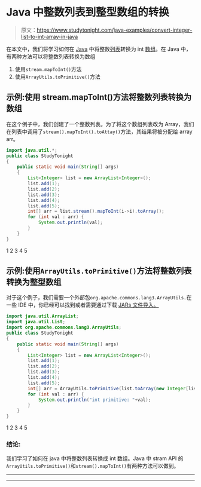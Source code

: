 # Java 中整数列表到整型数组的转换

> 原文：<https://www.studytonight.com/java-examples/convert-integer-list-to-int-array-in-java>

在本文中，我们将学习如何在 [Java](https://www.studytonight.com/java/) 中将整数[列表](https://www.studytonight.com/java/abstract-list.php)转换为 int [数组](https://www.studytonight.com/java/array.php)。在 Java 中，有两种方法可以将整数列表转换为数组

1.  使用`stream.mapToInt()`方法
2.  使用`ArrayUtils.toPrimitive()`方法

## 示例:使用 stream.mapToInt()方法将整数列表转换为数组

在这个例子中，我们创建了一个整数列表。为了将这个数组列表改为 Array，我们在列表中调用了`stream().mapToInt().toAttay()`方法，其结果将被分配给 array arr。

```java
import java.util.*;
public class StudyTonight 
{
	public static void main(String[] args) 
	{
		List<Integer> list = new ArrayList<Integer>();
		list.add(1);
		list.add(2);
		list.add(3);
		list.add(4);
		list.add(5);
		int[] arr = list.stream().mapToInt(i->i).toArray();
		for (int val : arr) {
			System.out.println(val);
		}
	}
}
```

1
2
3
4
5

## 示例:使用`ArrayUtils.toPrimitive()`方法将整数列表转换为整型数组

对于这个例子，我们需要一个外部包`org.apache.commons.lang3.ArrayUtils.`在一些 IDE 中，你已经可以找到或者需要通过下载 [JARs 文件导入。](https://mvnrepository.com/artifact/org.apache.commons/commons-lang3/3.11)

```java
import java.util.ArrayList;
import java.util.List;
import org.apache.commons.lang3.ArrayUtils;
public class StudyTonight 
{
	public static void main(String[] args) 
	{
		List<Integer> list = new ArrayList<Integer>();
		list.add(1);
		list.add(2);
		list.add(3);
		list.add(4);
		list.add(5);
		int[] arr = ArrayUtils.toPrimitive(list.toArray(new Integer[list.size()]));
		for (int val : arr) {
			System.out.println("int primitive: "+val);
		}
	}
}
```

1
2
3
4
5

### **结论**:

我们学习了如何在 java 中将整数列表转换成 int 数组。Java 中 stram API 的`ArrayUtils.toPrimitive()`和`stream().mapToInt()`有两种方法可以做到。

* * *

* * *